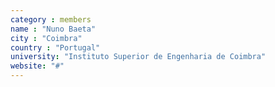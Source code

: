 ```yaml
---
category : members
name : "Nuno Baeta"
city : "Coimbra"
country : "Portugal"
university: "Instituto Superior de Engenharia de Coimbra"
website: "#"
---
```

